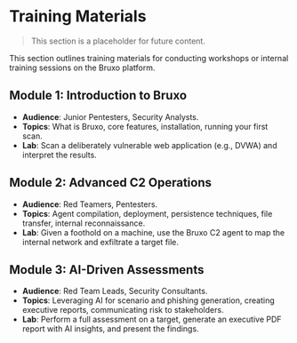 # Training Materials

> This section is a placeholder for future content.

This section outlines training materials for conducting workshops or internal training sessions on the Bruxo platform.

## Module 1: Introduction to Bruxo

- **Audience**: Junior Pentesters, Security Analysts.
- **Topics**: What is Bruxo, core features, installation, running your first scan.
- **Lab**: Scan a deliberately vulnerable web application (e.g., DVWA) and interpret the results.

## Module 2: Advanced C2 Operations

- **Audience**: Red Teamers, Pentesters.
- **Topics**: Agent compilation, deployment, persistence techniques, file transfer, internal reconnaissance.
- **Lab**: Given a foothold on a machine, use the Bruxo C2 agent to map the internal network and exfiltrate a target file.

## Module 3: AI-Driven Assessments

- **Audience**: Red Team Leads, Security Consultants.
- **Topics**: Leveraging AI for scenario and phishing generation, creating executive reports, communicating risk to stakeholders.
- **Lab**: Perform a full assessment on a target, generate an executive PDF report with AI insights, and present the findings.
